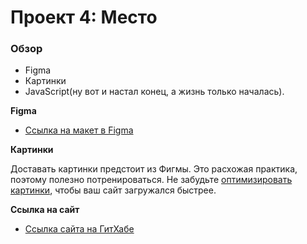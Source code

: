 # Проект 4: Место

### Обзор

* Figma
* Картинки
* JavaScript(ну вот и настал конец, а жизнь только началась).

**Figma**

* [Ссылка на макет в Figma](https://www.figma.com/file/StZjf8HnoeLdiXS7dYrLAh/JavaScript.-Sprint-4)

**Картинки**

Доставать картинки предстоит из Фигмы. Это расхожая практика, поэтому полезно потренироваться.
Не забудьте [оптимизировать картинки](https://tinypng.com/), чтобы ваш сайт загружался быстрее.

**Ссылка на сайт**

* [Ссылка сайта на ГитХабе](https://zooyanki.github.io/mesto/)
